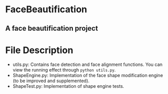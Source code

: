 FaceBeautification
==================
A face beautification project
----------------
# File Description
* utils.py: Contains face detection and face alignment functions. You can view the running effect through `python utils.py`.
* ShapeEngine.py: Implementation of the face shape modification engine (to be improved and supplemented).
* ShapeTest.py: Implementation of shape engine tests.
